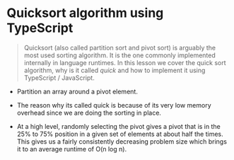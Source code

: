 # Quicksort algorithm using TypeScript
> Quicksort (also called partition sort and pivot sort) is arguably the most used sorting algorithm. It is the one commonly implemented internally in language runtimes. In this lesson we cover the quick sort algorithm, why is it called *quick* and how to implement it using TypeScript / JavaScript.

* Partition an array around a pivot element.

* The reason why its called quick is because of its very low memory overhead since we are doing the sorting in place.
* At a high level, randomly selecting the pivot gives a pivot that is in the 25% to 75% position in a given set of elements at about half the times. This gives us a fairly consistently decreasing problem size which brings it to an average runtime of O(n log n).

